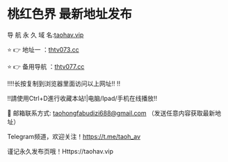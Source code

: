 # 桃红色界 最新地址发布

导 航 永 久 域 名:[taohav.vip](HttpS://taohav.vip:8888/?channel=boke4)

  ⭐️ 👉 地址一 ：[thtv073.cc](HttpS://thtv073.cc:8888/?channel=boke4)

⭐️ 👉 备用导航 ：[thtv077.cc](HttpS://thtv077.cc:8888/?channel=boke4)

‼️‼️长按复制到浏览器里面访问以上网址‼️ ‼️

‼️請使用Ctrl+D進行收藏本站!|电脑/Ipad/手机在线播放‼️

📧 邮箱联系方式: taohongfabudizi688@gmail.com （发送任意内容获取最新地址）

Telegram频道，欢迎关注！https://t.me/taoh_av

谨记永久发布页哦！Https://taohav.vip
